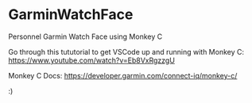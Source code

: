 # GarminWatchFace
Personnel Garmin Watch Face using Monkey C

Go through this tututorial to get VSCode up and running with Monkey C:
https://www.youtube.com/watch?v=Eb8VxRgzzgU

Monkey C Docs:
https://developer.garmin.com/connect-iq/monkey-c/


:)

